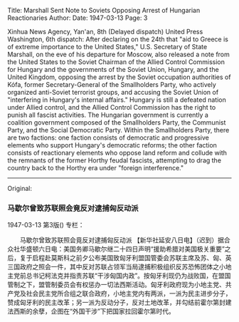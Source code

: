 Title: Marshall Sent Note to Soviets Opposing Arrest of Hungarian Reactionaries
Author:
Date: 1947-03-13
Page: 3

Xinhua News Agency, Yan'an, 8th (Delayed dispatch) United Press Washington, 6th dispatch: After declaring on the 24th that "aid to Greece is of extreme importance to the United States," U.S. Secretary of State Marshall, on the eve of his departure for Moscow, also released a note from the United States to the Soviet Chairman of the Allied Control Commission for Hungary and the governments of the Soviet Union, Hungary, and the United Kingdom, opposing the arrest by the Soviet occupation authorities of Kófa, former Secretary-General of the Smallholders Party, who actively organized anti-Soviet terrorist groups, and accusing the Soviet Union of "interfering in Hungary's internal affairs." Hungary is still a defeated nation under Allied control, and the Allied Control Commission has the right to punish all fascist activities. The Hungarian government is currently a coalition government composed of the Smallholders Party, the Communist Party, and the Social Democratic Party. Within the Smallholders Party, there are two factions: one faction consists of democratic and progressive elements who support Hungary's democratic reforms; the other faction consists of reactionary elements who oppose land reform and collude with the remnants of the former Horthy feudal fascists, attempting to drag the country back to the Horthy era under "foreign interference."



<hr /> 

Original: 


### 马歇尔曾致苏联照会竟反对逮捕匈反动派

1947-03-13
第3版()
专栏：

　　马歇尔曾致苏联照会竟反对逮捕匈反动派
    【新华社延安八日电】（迟到）据合众社华盛顿六日电：美国务卿马歇尔继二十四日声明“援助希腊对美国极关重要”之后，复于启程赴莫斯科之前夕公布美国致匈牙利盟国管委会苏联主席及苏、匈、英三国政府之照会一件，其中反对苏联占领军当局逮捕积极组织反苏恐怖团体之小地主党前总书记柯法克并指责苏联“干涉匈国内政”。按匈牙利现仍为战败国，在盟国管制之下，盟管制委员会有权惩办一切法西斯活动。匈牙利政府现为小地主党、共产党及社会民主党所合组之联合政府，小地主党内有两派，一派为民主进步分子，赞成匈牙利的民主改革；另一派为反动分子，反对土地改革，并勾结前霍尔第封建法西斯的余孽，企图在“外国干涉”下把国家拉回霍尔第时代。
